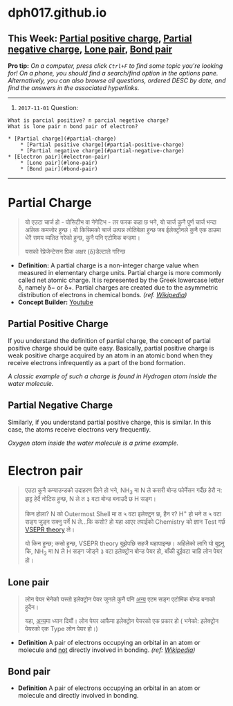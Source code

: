# dph017.github.io

## This Week: [Partial positive charge](#partial-positive-charge), [Partial negative charge](#partial-negative-charge), [Lone pair](#lone-pair), [Bond pair](#bond-pair)

__Pro tip:__ _On a computer, press click `Ctrl+F` to find some topic you're looking for! On a phone, you should find a search/find option in the options pane. Alternatively, you can also browse all questions, ordered DESC by date, and find the answers in the associated hyperlinks._

---

1. `2017-11-01`
Question:
```
What is parcial positive? n parcial negetive charge?
What is lone pair n bond pair of electron?
```

    * [Partial charge](#partial-charge)
        * [Partial positive charge](#partial-positive-charge)
        * [Partial negative charge](#partial-negative-charge)
    * [Electron pair](#electron-pair)
        * [Lone pair](#lone-pair)
        * [Bond pair](#bond-pair)

---

# Partial Charge
> यो एउटा चार्ज हो - पोसिटीभ वा नेगेटिभ - तर फरक कहा छ भने, यो चार्ज कुनै पुर्ण चार्ज भन्दा अलिक कमजोर हुन्छ। यो किसिमको चार्ज उत्पन्न त्येतिबेला हुन्छ जब ईलेक्ट्रोनले कुनै एक ठाउमा धेरै समय व्यतित गरेको हुन्छ, कुनै पनि एटोमिक बन्डमा।
>
> यसको रेप्रेजेन्टेसन ग्रिक अक्षर (δ)डेल्टाले गरिन्छ​

* __Definition:__
A partial charge is a non-integer charge value when measured in elementary charge units. Partial charge is more commonly called net atomic charge. It is represented by the Greek lowercase letter δ, namely δ− or δ+. Partial charges are created due to the asymmetric distribution of electrons in chemical bonds.
_(ref. [Wikipedia](https://en.wikipedia.org/wiki/Partial_charge))_
* __Concept Builder:__ [Youtube](https://www.youtube.com/embed/yi6w6yYRr-c?start=175&end=221&rel=0)

## Partial Positive Charge
If you understand the definition of partial charge, the concept of partial positive charge should be quite easy. Basically, partial positive charge is weak positive charge acquired by an atom in an atomic bond when they receive electrons infrequently as a part of the bond formation.

_A classic example of such a charge is found in Hydrogen atom inside the water molecule._ 

## Partial Negative Charge
Similarly, if you understand partial positive charge, this is similar. In this case, the atoms receive electrons very frequently.

_Oxygen atom inside the water molecule is a prime example._ 


# Electron pair
> एउटा कुनै कम्पाउन्डको उदाहरण लिने हो भने, NH<sub>3</sub> मा N ले कसरी बोन्ड फोर्मेसन गर्दैछ हेरौ न​: झट्ट हेर्दै नोटिस हुन्छ​, N ले त ३ वटा बोन्ड बनाउदै छ​ H सङ्ग​।
>
>किन होला? N को Outermost Shell मा त​ ५ वटा इलेक्ट्र्न छ​, हैन र​? H<sup>+</sup> हो भने त ५ वटा सङ्ग जुड्न सक्नु पर्ने N ले...कि कसो? हो यहा आएर तपाईको Chemistry को ज्ञान Test गर्छ [VSEPR theory](https://en.wikipedia.org/wiki/VSEPR_theory) ले।
>
>यो किन हुन्छ; कसो हुन्छ​, VSEPR theory बुझेपछि सहजै थहापाइन्छ​। अहिलेको लागि यो बुझ्नु कि, NH<sub>3</sub> मा N ले H सङ्ग जोड्ने ३ वटा इलेक्ट्रोन बोन्ड पेयर हो, बाँकी दुईवटा चाहि लोन पेयर हो।

## Lone pair
>लोन पेयर भेनेको यस्तो इलेक्ट्रोन पेयर जुनले कुनै पनि <u>अन्य</u> एटम सङ्ग एटोमिक बोन्ड बनाको हुदैन।
>
> यहा, <u>अन्य</u>मा ध्यान दियौं। लोन पेयर आफैमा इलेक्ट्रोन पेयरको एक प्रकार हो ( भनेको: इलेक्ट्रोन पेयरको  एक Type लोन पेयर हो।)

* __Definition__
A pair of electrons occupying an orbital in an atom or molecule and <u>not</u> directly involved in bonding.
_(ref: [Wikipedia](https://www.google.com.np/url?sa=t&rct=j&q=&esrc=s&source=web&cd=2&cad=rja&uact=8&ved=0ahUKEwjGtZ6Z3J3XAhVBVbwKHYq4AqMQFgg0MAE&url=https%3A%2F%2Fen.wikipedia.org%2Fwiki%2FLone_pair&usg=AOvVaw2uuExhu7JFTUSMytHymU-e))_

## Bond pair
* __Definition__
A pair of electrons occupying an orbital in an atom or molecule and directly involved in bonding.
